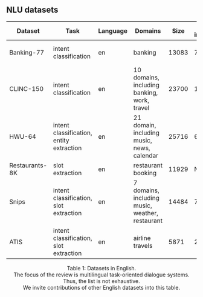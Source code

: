 ## NLU datasets

| Dataset       | Task                                     | Language | Domains                                            | Size  | N intents | N slots | Paper | Link |
|---------------|------------------------------------------|----------|----------------------------------------------------|-------|-----------|---------|-------|------|
| Banking-77    | intent classification                    | en       | banking                                            | 13083 | 77        | N/A     |   [Casanueva et al., 2020](https://arxiv.org/abs/2003.04807)    |  [Dataset](https://github.com/PolyAI-LDN/task-specific-datasets/tree/master/banking_data)    |
| CLINC-150     | intent classification                    | en       | 10 domains, including banking, work, travel        | 23700 | 150       | N/A     |    [Larson et al., 2019](https://arxiv.org/abs/1909.02027)   |  [Dataset](https://github.com/clinc/oos-eval)    |
| HWU-64        | intent classification, entity extraction | en       | 21 domain,  including  music, news, calendar       | 25716 | 64        | 54      |   [Liu et al., 2019](https://arxiv.org/pdf/1903.05566.pdf)    |   [Dataset](https://github.com/xliuhw/NLU-Evaluation-Data)   |
| Restaurants-8K | slot extraction                          | en       | restaurant booking                                 | 11929 | N/A       | 5       |    [Coope et al., 2020](https://arxiv.org/abs/2005.08866)   |   [Dataset](https://github.com/PolyAI-LDN/task-specific-datasets/tree/master/span_extraction/restaurant8k)   |
| Snips         | intent classification, slot extraction   | en       | 7 domains,  including  music, weather,  restaurant | 14484 | 7         | 39      |  [Coucke et al., 2018](https://arxiv.org/abs/1805.10190)     |   [Dataset](https://github.com/sonos/nlu-benchmark)   |
| ATIS          | intent classification, slot extraction   | en       | airline travels                                    | 5871  | 21        | 120     |   [Price, 1990](https://www.aclweb.org/anthology/H90-1020.pdf)    |       |

<div align="center">Table 1: Datasets in English. <br/> The focus of the review is multilingual task-oriented dialogue systems. Thus, the list is not exhaustive. <br/> We invite contributions of other English datasets into this table.  </div>

